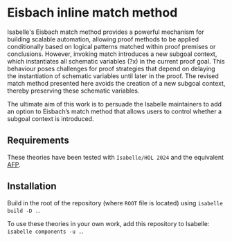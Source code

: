 # Eisbach inline match method

Isabelle's Eisbach match method provides a powerful mechanism for building scalable automation, 
allowing proof methods to be applied conditionally based on logical patterns matched within 
proof premises or conclusions. However, invoking match introduces a new subgoal context, which 
instantiates all schematic variables (?x) in the current proof goal. This behaviour poses 
challenges for proof strategies that depend on delaying the instantiation of schematic 
variables until later in the proof. The revised match method presented here avoids the creation
of a new subgoal context, thereby preserving these schematic variables. 

The ultimate aim of this work is to persuade the Isabelle maintainers to add an option to 
Eisbach’s match method that allows users to control whether a subgoal context is introduced.

## Requirements 

These theories have been tested with `Isabelle/HOL 2024` and the equivalent [AFP](https://www.isa-afp.org/).

## Installation

Build in the root of the repository (where `ROOT` file is located) using `isabelle build -D .`.

To use these theories in your own work, add this repository to Isabelle: `isabelle components -u .`.
